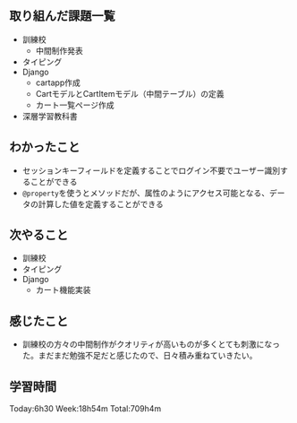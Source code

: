 ## 取り組んだ課題一覧
- 訓練校
    - 中間制作発表
- タイピング
- Django
    - cartapp作成
    - CartモデルとCartItemモデル（中間テーブル）の定義
    - カート一覧ページ作成
- 深層学習教科書
## わかったこと
- セッションキーフィールドを定義することでログイン不要でユーザー識別することができる
- `@property`を使うとメソッドだが、属性のようにアクセス可能となる、データの計算した値を定義することができる
## 次やること
- 訓練校
- タイピング
- Django
    - カート機能実装
## 感じたこと
- 訓練校の方々の中間制作がクオリティが高いものが多くとても刺激になった。まだまだ勉強不足だと感じたので、日々積み重ねていきたい。
## 学習時間
Today:6h30 Week:18h54m Total:709h4m